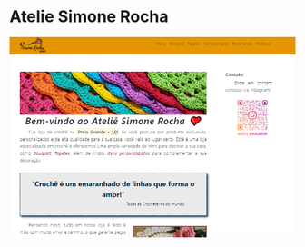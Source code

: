 # Atelie Simone Rocha
[![Visite meu site](imagem/atelie.png)](https://laysabernardes.github.io/atelie-simone-rocha/)

